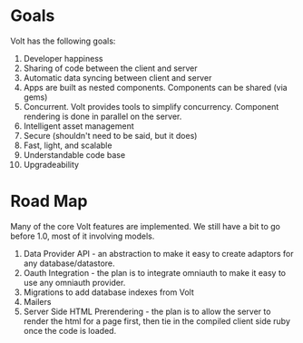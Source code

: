 # Goals

Volt has the following goals:

1. Developer happiness
2. Sharing of code between the client and server
3. Automatic data syncing between client and server
4. Apps are built as nested components.  Components can be shared (via gems)
5. Concurrent.  Volt provides tools to simplify concurrency.  Component rendering is done in parallel on the server.
6. Intelligent asset management
7. Secure (shouldn't need to be said, but it does)
8. Fast, light, and scalable
9. Understandable code base
10. Upgradeability

# Road Map

Many of the core Volt features are implemented.  We still have a bit to go before 1.0, most of it involving models.

1. Data Provider API - an abstraction to make it easy to create adaptors for any database/datastore.
2. Oauth Integration - the plan is to integrate omniauth to make it easy to use any omniauth provider.
3. Migrations to add database indexes from Volt
4. Mailers
5. Server Side HTML Prerendering - the plan is to allow the server to render the html for a page first, then tie in the compiled client side ruby once the code is loaded.
